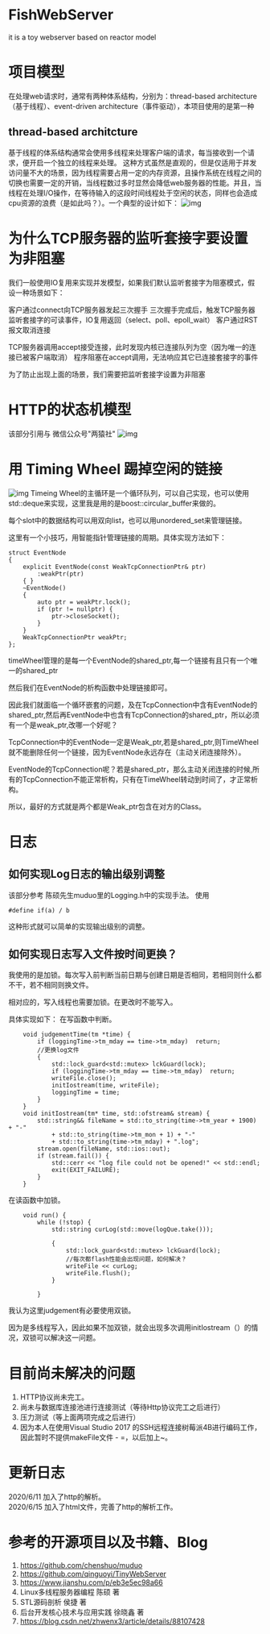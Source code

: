 # FishWebServer
it is a toy webserver based on reactor model 


# 项目模型
在处理web请求时，通常有两种体系结构，分别为：thread-based architecture（基于线程）、event-driven architecture（事件驱动），本项目使用的是第一种
## thread-based architcture
基于线程的体系结构通常会使用多线程来处理客户端的请求，每当接收到一个请求，便开启一个独立的线程来处理。
这种方式虽然是直观的，但是仅适用于并发访问量不大的场景，因为线程需要占用一定的内存资源，且操作系统在线程之间的切换也需要一定的开销，当线程数过多时显然会降低web服务器的性能。并且，当线程在处理I/O操作，在等待输入的这段时间线程处于空闲的状态，同样也会造成cpu资源的浪费（是如此吗？）。一个典型的设计如下：
![img](https://upload-images.jianshu.io/upload_images/10345180-faaebf9335592620.png?imageMogr2/auto-orient/strip|imageView2/2/w/661/format/webp)

# 为什么TCP服务器的监听套接字要设置为非阻塞
我们一般使用IO复用来实现并发模型，如果我们默认监听套接字为阻塞模式，假设一种场景如下：

客户通过connect向TCP服务器发起三次握手
三次握手完成后，触发TCP服务器监听套接字的可读事件，IO复用返回（select、poll、epoll_wait）
客户通过RST报文取消连接

TCP服务器调用accept接受连接，此时发现内核已连接队列为空（因为唯一的连接已被客户端取消）
程序阻塞在accept调用，无法响应其它已连接套接字的事件

为了防止出现上面的场景，我们需要把监听套接字设置为非阻塞

# HTTP的状态机模型
该部分引用与 微信公众号"两猿社"
![img](https://mmbiz.qpic.cn/mmbiz_jpg/6OkibcrXVmBH2ZO50WrURwTiaNKTH7tCia3AR4WeKu2EEzSgKibXzG4oa4WaPfGutwBqCJtemia3rc5V1wupvOLFjzQ/640?wx_fmt=jpeg&tp=webp&wxfrom=5&wx_lazy=1&wx_co=1)

# 用 Timing Wheel 踢掉空闲的链接
![img](https://upload-images.jianshu.io/upload_images/2116753-4fac9916aef57694.jpg?imageMogr2/auto-orient/strip|imageView2/2/w/1200/format/webp)
Timeing Wheel的主循环是一个循环队列，可以自己实现，也可以使用std::deque来实现，这里我是用的是boost::circular_buffer来做的。

每个slot中的数据结构可以用双向list，也可以用unordered_set来管理链接。

这里有一个小技巧，用智能指针管理链接的周期。具体实现方法如下：
~~~
struct EventNode
{
	explicit EventNode(const WeakTcpConnectionPtr& ptr)
		:weakPtr(ptr)
	{ }
	~EventNode()
	{
		auto ptr = weakPtr.lock();
		if (ptr != nullptr) {
			ptr->closeSocket();
		}
	}
	WeakTcpConnectionPtr weakPtr;
};
~~~
timeWheel管理的是每一个EventNode的shared_ptr,每一个链接有且只有一个唯一的shared_ptr<EventNode> 

然后我们在EventNode的析构函数中处理链接即可。

因此我们就面临一个循环嵌套的问题，及在TcpConnection中含有EventNode的shared_ptr,然后再EventNode中也含有TcpConnection的shared_ptr，所以必须有一个是weak_ptr,改哪一个好呢？

TcpConnection中的EventNode一定是Weak_ptr,若是shared_ptr,则TimeWheel就不能删除任何一个链接，因为EventNode永远存在（主动关闭连接除外）。

EventNode的TcpConnection呢？若是shared_ptr，那么主动关闭连接的时候,所有的TcpConnection不能正常析构，只有在TimeWheel转动到时间了，才正常析构。

所以，最好的方式就是两个都是Weak_ptr包含在对方的Class。
# 日志
## 如何实现Log日志的输出级别调整
该部分参考 陈硕先生muduo里的Logging.h中的实现手法。
使用
~~~
#define if(a) / b
~~~
这种形式就可以简单的实现输出级别的调整。
## 如何实现日志写入文件按时间更换？
我使用的是加锁。每次写入前判断当前日期与创建日期是否相同，若相同则什么都不干，若不相同则换文件。

相对应的，写入线程也需要加锁。在更改时不能写入。

具体实现如下：
在写函数中判断。
~~~
	void judgementTime(tm *time) {
		if (loggingTime->tm_mday == time->tm_mday)	return;
		//更换log文件
		{
			std::lock_guard<std::mutex> lckGuard(lock);
			if (loggingTime->tm_mday == time->tm_mday)	return;
			writeFile.close();
			initIostream(time, writeFile);
			loggingTime = time;
		}
	}
	void initIostream(tm* time, std::ofstream& stream) {
		std::string&& fileName = std::to_string(time->tm_year + 1900) + "-"
			+ std::to_string(time->tm_mon + 1) + "-"
			+ std::to_string(time->tm_mday) + ".log";
		stream.open(fileName, std::ios::out);
		if (stream.fail()) {
			std::cerr << "log file could not be opened!" << std::endl;
			exit(EXIT_FAILURE);
		}
	}
~~~
在读函数中加锁。
~~~
	void run() {
		while (!stop) {
			std::string curLog(std::move(logQue.take()));

			{
				std::lock_guard<std::mutex> lckGuard(lock);
				//每次都flash性能会出现问题，如何解决？
				writeFile << curLog;
				writeFile.flush();
			}

		}
~~~
我认为这里judgement有必要使用双锁。

因为是多线程写入，因此如果不加双锁，就会出现多次调用initIostream（）的情况，双锁可以解决这一问题。

# 目前尚未解决的问题
1. HTTP协议尚未完工。
2. 尚未与数据库连接池进行连接测试（等待Http协议完工之后进行）
3. 压力测试（等上面两项完成之后进行）
4. 因为本人在使用Visual Studio 2017 的SSH远程连接树莓派4B进行编码工作，因此暂时不提供makeFile文件 - =，以后加上~。

# 更新日志
2020/6/11 加入了http的解析。</br>
2020/6/15 加入了html文件，完善了http的解析工作。</br>
# 参考的开源项目以及书籍、Blog
1. https://github.com/chenshuo/muduo
2. https://github.com/qinguoyi/TinyWebServer
3. https://www.jianshu.com/p/eb3e5ec98a66
4. Linux多线程服务器编程 陈硕 著
5. STL源码剖析 侯捷 著
6. 后台开发核心技术与应用实践 徐晓鑫 著
7. https://blog.csdn.net/zhwenx3/article/details/88107428
